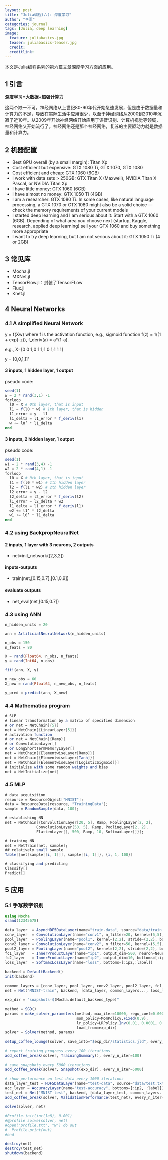 ```yaml
---
layout: post
title: "Julia编程(六): 深度学习"
author: "李军"
categories: journal
tags: [Julia, deep learning]
image:
  feature: juliabasics.jpg
  teaser: juliabasics-teaser.jpg
  credit:
  creditlink:
---
```


本文是Julia编程系列的第六篇文章深度学习方面的应用。

## 1 引言

**深度学习=大数据+超强计算力**

这两个缺一不可。神经网络从上世纪80-90年代开始急速发展，但是由于数据量和计算力的不足，导致在实际生活中应用很少，以至于神经网络从2000到2010年沉寂了近10年。从2009年开始神经网络开始应用于语音识别、计算机视觉等领域，神经网络又开始流行了。神经网络还是那个神经网络，复苏的主要驱动力就是数据量和计算力。

## 2 机器配置

* Best GPU overall (by a small margin): Titan Xp
* Cost efficient but expensive: GTX 1080 Ti, GTX 1070, GTX 1080
* Cost efficient and cheap: GTX 1060 (6GB)
* I work with data sets > 250GB: GTX Titan X (Maxwell), NVIDIA Titan X Pascal, or NVIDIA Titan Xp
* I have little money: GTX 1060 (6GB)
* I have almost no money: GTX 1050 Ti (4GB)
* I am a researcher: GTX 1080 Ti. In some cases, like natural language processing, a GTX 1070 or GTX 1080 might also be a solid choice — check the memory requirements of your current models
* I started deep learning and I am serious about it: Start with a GTX 1060 (6GB). Depending of what area you choose next (startup, Kaggle, research, applied deep learning) sell your GTX 1060 and buy something more appropriate
* I want to try deep learning, but I am not serious about it: GTX 1050 Ti (4 or 2GB)

## 3 常见库
+ Mocha.jl
+ MXNet.jl
+ TensorFlow.jl：封装了TensorFLow
+ Flux.jl
+ Knet.jl

## 4 Neural Networks

### 4.1 A simplified Neural Network

y = f(Xw) where f is the activation function, e.g., sigmoid function f(z) = 1/(1 + exp(-z)), f_deriv(a) = a*(1-a).

e.g., X=[0 0 1;0 1 1;1 0 1;1 1 1]

y = [0,0,1,1]’

#### 3 inputs, 1 hidden layer, 1 output

pseudo code:

```julia
seed(1)
w = 2 * rand(3,1) -1
forloop
  l0 = X # 0th layer, that is input
  l1 = f(l0 * w) # 1th layer, that is hidden
  l1_error = y - l1
  l1_delta = l1_error * f_deriv(l1)
  w += l0’ * l1_delta
end
```

#### 3 inputs, 2 hidden layer, 1 output

pseudo code:

```julia
seed(1)
w1 = 2 * rand(3,4) -1
w2 = 2 * rand(4,1) -1
forloop
  l0 = X # 0th layer, that is input
  l1 = f(l0 * w1) # 1th hidden layer
  l2 = f(l1 * w2) # 2th hidden layer
  l2_error = y - l2
  l2_delta = l2_error * f_deriv(l2)
  l1_error = l2_delta * w2
  l1_delta = l1_error * f_deriv(l1)
  w2 += l1’ * l2_delta
  w1 += l0’ * l1_delta
end
```

### 4.2 using BackpropNeuralNet

#### 2 inputs, 1 layer with 3 neurons, 2 outputs

+ net=init_network([2,3,2])

#### inputs-outputs

+ train(net,[0.15,0.7],[0.1,0.9])

#### evaluate outputs

+ net_eval(net,[0.15,0.7])

### 4.3 using ANN

```julia
n_hidden_units = 20

ann = ArtificialNeuralNetwork(n_hidden_units)

n_obs = 150
n_feats = 80

X = rand(Float64, n_obs, n_feats)
y = rand(Int64, n_obs)

fit!(ann, X, y)

n_new_obs = 60
X_new = rand(Float64, n_new_obs, n_feats)

y_pred = predict(ann, X_new)
```

### 4.4 Mathematica program

```mathematica
# SLP 
# linear transformation by a matrix of specified dimension
# or net = NetChain[{5}]
net = NetChain[{LinearLayer[5]}]
# activation function
# or net = NetChain[{Ramp}]
# or ConvolutionLayer[]
# or LongShortTermMemoryLayer[]
net = NetChain[{ElementwiseLayer[Ramp]}]
net = NetChain[{ElementwiseLayer[Tanh]}]
net = NetChain[{ElementwiseLayer[LogisticSigmoid]}]
# initialize with some random weights and bias
net = NetInitialize[net]
```

### 4.5 MLP

```mathematica
# data acquisition
resource = ResourceObject["MNIST"];
data = ResourceData[resource, "TrainingData"];
sample = RandomSample[data, 100];

# establishing NN
net = NetChain[{ConvolutionLayer[20, 5], Ramp, PoolingLayer[2, 2],
              ConvolutionLayer[50, 5], Ramp, PoolingLayer[2, 2],
              FlattenLayer[], 500, Ramp, 10, SoftmaxLayer[]}];

# training NN
net = NetTrain[net, sample];
## relatively small sample
Table[{net[sample[[i, 1]]], sample[[i, 1]]}, {i, 1, 100}]

# classifying and predicting
Classify[]
Predict[]
```

## 5 应用

### 5.1 手写数字识别

```julia
using Mocha
srand(12345678)
 
data_layer  = AsyncHDF5DataLayer(name="train-data", source="data/train.txt", batch_size=64, shuffle=true)
conv_layer  = ConvolutionLayer(name="conv1", n_filter=20, kernel=(5,5), bottoms=[:data], tops=[:conv])
pool_layer  = PoolingLayer(name="pool1", kernel=(2,2), stride=(2,2), bottoms=[:conv], tops=[:pool])
conv2_layer = ConvolutionLayer(name="conv2", n_filter=50, kernel=(5,5), bottoms=[:pool], tops=[:conv2])
pool2_layer = PoolingLayer(name="pool2", kernel=(2,2), stride=(2,2), bottoms=[:conv2], tops=[:pool2])
fc1_layer   = InnerProductLayer(name="ip1", output_dim=500, neuron=Neurons.ReLU(), bottoms=[:pool2], tops=[:ip1])
fc2_layer   = InnerProductLayer(name="ip2", output_dim=10, bottoms=[:ip1], tops=[:ip2])
loss_layer  = SoftmaxLossLayer(name="loss", bottoms=[:ip2,:label])
 
backend = DefaultBackend()
init(backend)
 
common_layers = [conv_layer, pool_layer, conv2_layer, pool2_layer, fc1_layer, fc2_layer]
net = Net("MNIST-train", backend, [data_layer, common_layers..., loss_layer])
 
exp_dir = "snapshots-$(Mocha.default_backend_type)"
 
method = SGD()
params = make_solver_parameters(method, max_iter=10000, regu_coef=0.0005,
                                mom_policy=MomPolicy.Fixed(0.9),
                                lr_policy=LRPolicy.Inv(0.01, 0.0001, 0.75),
                                load_from=exp_dir)
solver = Solver(method, params)
 
setup_coffee_lounge(solver, save_into="$exp_dir/statistics.jld", every_n_iter=1000)
 
# report training progress every 100 iterations
add_coffee_break(solver, TrainingSummary(), every_n_iter=100)
 
# save snapshots every 5000 iterations
add_coffee_break(solver, Snapshot(exp_dir), every_n_iter=5000)
 
# show performance on test data every 1000 iterations
data_layer_test = HDF5DataLayer(name="test-data", source="data/test.txt", batch_size=100)
acc_layer = AccuracyLayer(name="test-accuracy", bottoms=[:ip2, :label])
test_net = Net("MNIST-test", backend, [data_layer_test, common_layers..., acc_layer])
add_coffee_break(solver, ValidationPerformance(test_net), every_n_iter=1000)
 
solve(solver, net)
 
#Profile.init(int(1e8), 0.001)
#@profile solve(solver, net)
#open("profile.txt", "w") do out
#  Profile.print(out)
#end
 
destroy(net)
destroy(test_net)
shutdown(backend)
```